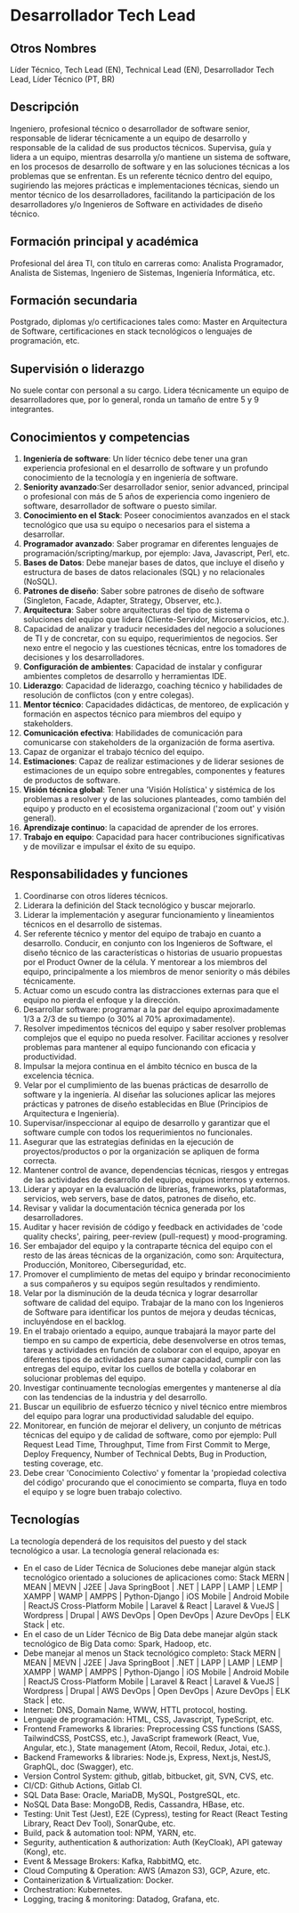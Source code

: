 # Desarrollador Tech Lead

## Otros Nombres

Líder Técnico, Tech Lead (EN), Technical Lead (EN),  Desarrollador Tech Lead, Líder Técnico (PT, BR)

## Descripción

Ingeniero, profesional técnico o desarrollador de software senior, responsable de liderar técnicamente a un equipo de desarrollo y responsable de la calidad de sus productos técnicos. Supervisa, guía y lidera a un equipo, mientras desarrolla y/o mantiene un sistema de software, en los procesos de desarrollo de software y en las soluciones técnicas a los problemas que se enfrentan. Es un referente técnico dentro del equipo, sugiriendo las mejores prácticas e implementaciones técnicas, siendo un mentor técnico de los desarrolladores, facilitando la participación de los desarrolladores y/o Ingenieros de Software en actividades de diseño técnico.

## Formación principal y académica

Profesional del área TI, con título en carreras como: Analista Programador, Analista de Sistemas, Ingeniero de Sistemas, Ingeniería Informática, etc. 

## Formación secundaria

Postgrado, diplomas y/o certificaciones tales como: Master en Arquitectura de Software, certificaciones en stack tecnológicos o lenguajes de programación, etc. 

## Supervisión o liderazgo

No suele contar con personal a su cargo. Lidera técnicamente un equipo de desarrolladores que, por lo general, ronda un tamaño de entre 5 y 9 integrantes. 

## Conocimientos y competencias

1. **Ingeniería de software**: Un líder técnico debe tener una gran experiencia profesional en el desarrollo de software y un profundo conocimiento de la tecnología y en ingeniería de software.
2. **Seniority avanzado**:Ser desarrollador senior, senior advanced, principal o profesional con más de 5 años de experiencia como ingeniero de software, desarrollador de software o puesto similar.
3. **Conocimiento en el Stack**: Poseer conocimientos avanzados en el stack tecnológico que usa su equipo o necesarios para el sistema a desarrollar. 
4. **Programador avanzado**: Saber programar en diferentes lenguajes de programación/scripting/markup, por ejemplo: Java, Javascript, Perl, etc. 
5. **Bases de Datos**: Debe manejar bases de datos, que incluye el diseño y estructura de bases de datos relacionales (SQL) y no relacionales (NoSQL). 
6. **Patrones de diseño**: Saber sobre patrones de diseño de software (Singleton, Facade, Adapter, Strategy, Observer, etc.). 
7. **Arquitectura**: Saber sobre arquitecturas del tipo de sistema o soluciones del equipo que lidera (Cliente-Servidor, Microservicios, etc.). 
8. Capacidad de analizar y traducir necesidades del negocio a soluciones de TI y de concretar, con su equipo, requerimientos de negocios. Ser nexo entre el negocio y las cuestiones técnicas, entre los tomadores de decisiones y los desarrolladores.
9. **Configuración de ambientes**: Capacidad de instalar y configurar ambientes completos de desarrollo y herramientas IDE.  
10. **Liderazgo**: Capacidad de liderazgo, coaching técnico y habilidades de resolución de conflictos (con y entre colegas). 
11. **Mentor técnico**: Capacidades didácticas, de mentoreo, de explicación y formación en aspectos técnico para miembros del equipo y stakeholders. 
12. **Comunicación efectiva**: Habilidades de comunicación para comunicarse con stakeholders de la organización de forma asertiva. 
13. Capaz de organizar el trabajo técnico del equipo.
14. **Estimaciones**: Capaz de realizar estimaciones y de liderar sesiones de estimaciones de un equipo sobre entregables, componentes y features de productos de software.
15. **Visión técnica global**: Tener una 'Visión Holística' y sistémica de los problemas a resolver y de las soluciones planteades, como también del equipo y producto en el ecosistema organizacional ('zoom out' y visión general).
16. **Aprendizaje continuo**:  la capacidad de aprender de los errores.
17. **Trabajo en equipo**: Capacidad para hacer contribuciones significativas y de movilizar e impulsar el éxito de su equipo.

## Responsabilidades y funciones

1.	Coordinarse con otros líderes técnicos.
2.	Liderara la definición del Stack tecnológico y buscar mejorarlo.
3.	Liderar la implementación y asegurar funcionamiento y lineamientos técnicos en el desarrollo de sistemas.
4.	Ser referente técnico y mentor del equipo de trabajo en cuanto a desarrollo. Conducir, en conjunto con los Ingenieros de Software, el diseño técnico de las características o historias de usuario propuestas por el Product Owner de la célula. Y mentorear a los miembros del equipo, principalmente a los miembros de menor seniority o más débiles técnicamente.
5.	Actuar como un escudo contra las distracciones externas para que el equipo no pierda el enfoque y la dirección.
6.	Desarrollar software: programar a la par del equipo aproximadamente 1/3 a 2/3 de su tiempo (o 30% al 70% aproximadamente).
7.	Resolver impedimentos técnicos del equipo y saber resolver problemas complejos que el equipo no pueda resolver. Facilitar acciones y resolver problemas para mantener al equipo funcionando con eficacia y productividad.
8.	Impulsar la mejora continua en el ámbito técnico en busca de la excelencia técnica.
9.	Velar por el cumplimiento de las buenas prácticas de desarrollo de software y la ingeniería. Al diseñar las soluciones aplicar las mejores prácticas y patrones de diseño establecidas en Blue (Principios de Arquitectura e Ingeniería).
10.	Supervisar/inspeccionar al equipo de desarrollo y garantizar que el software cumple con todos los requerimientos no funcionales.
11.	Asegurar que las estrategias definidas en la ejecución de proyectos/productos o por la organización se apliquen de forma correcta.
12.	Mantener control de avance, dependencias técnicas, riesgos y entregas de las actividades de desarrollo del equipo, equipos internos y externos.
13.	Liderar y apoyar en la evaluación de librerías, frameworks, plataformas, servicios, web servers, base de datos, patrones de diseño, etc.
14.	Revisar y validar la documentación técnica generada por los desarrolladores.
15.	Auditar y hacer revisión de código y feedback en actividades de 'code quality checks', pairing, peer-review (pull-request) y mood-programing.
16.	Ser embajador del equipo y la contraparte técnica del equipo con el resto de las áreas técnicas de la organización, como son: Arquitectura, Producción, Monitoreo, Ciberseguridad, etc.
17.	Promover el cumplimiento de metas del equipo y brindar reconocimiento a sus compañeros y su equipos según resultados y rendimiento.
18.	Velar por la disminución de la deuda técnica y lograr desarrollar software de calidad del equipo. Trabajar de la mano con los Ingenieros de Software para identificar los puntos de mejora y deudas técnicas, incluyéndose en el backlog.
19. En el trabajo orientado a equipo, aunque trabajará la mayor parte del tiempo en su campo de experticia, debe desenvolverse en otros temas, tareas y actividades en función de colaborar con el equipo, apoyar en diferentes tipos de actividades para sumar capacidad, cumplir con las entregas del equipo, evitar los cuellos de botella y colaborar en solucionar problemas del equipo. 
20. Investigar continuamente tecnologías emergentes y mantenerse al día con las tendencias de la industria y del desarrollo.
21. Buscar un equilibrio de esfuerzo técnico y nivel técnico entre miembros del equipo para lograr una productividad saludable del equipo. 
22. Monitorear, en función de mejorar el delivery, un conjunto de métricas técnicas del equipo y de calidad de software, como por ejemplo: Pull Request Lead Time, Throughput, Time from First Commit to Merge, Deploy Frequency, Number of Technical Debts, Bug in Production, testing coverage, etc.
23. Debe crear 'Conocimiento Colectivo' y fomentar la 'propiedad colectiva del código' procurando que el conocimiento se comparta, fluya en todo el equipo y se logre buen trabajo colectivo.

## Tecnologías

La tecnología dependerá de los requisitos del puesto y del stack tecnológico a usar. La tecnología general relacionada es:

- En el caso de Líder Técnica de Soluciones debe manejar algún stack tecnológico orientado a soluciones de aplicaciones como: Stack MERN | MEAN | MEVN | J2EE | Java SpringBoot | .NET | LAPP | LAMP | LEMP | XAMPP | WAMP | AMPPS | Python-Django | iOS Mobile | Android Mobile | ReactJS Cross-Platform Mobile | Laravel & React | Laravel & VueJS | Wordpress | Drupal | AWS DevOps | Open DevOps | Azure DevOps | ELK Stack | etc. 
- En el caso de un Líder Técnico de Big Data debe manejar algún stack tecnológico de Big Data como: Spark, Hadoop, etc. 
- Debe manejar al menos un Stack tecnológico completo: Stack MERN | MEAN | MEVN | J2EE | Java SpringBoot | .NET | LAPP | LAMP | LEMP | XAMPP | WAMP | AMPPS | Python-Django | iOS Mobile | Android Mobile | ReactJS Cross-Platform Mobile | Laravel & React | Laravel & VueJS | Wordpress | Drupal | AWS DevOps | Open DevOps | Azure DevOps | ELK Stack | etc. 
- Internet: DNS, Domain Name, WWW, HTTL protocol, hosting.
- Lenguaje de programación: HTML, CSS, Javascript, TypeScript, etc.
- Frontend Frameworks & libraries: Preprocessing CSS functions (SASS, TailwindCSS, PostCSS, etc.), JavaScript framework (React, Vue, Angular, etc.), State management (Atom, Recoil, Redux, Jotai, etc.).
- Backend Frameworks & libraries: Node.js, Express, Next.js, NestJS, GraphQL, doc (Swagger), etc.
- Version Control System: github, gitlab, bitbucket, git, SVN, CVS, etc.
- CI/CD: Github Actions, Gitlab CI.
- SQL Data Base: Oracle, MariaDB, MySQL, PostgreSQL, etc.
- NoSQL Data Base: MongoDB, Redis, Cassandra, HBase, etc.
- Testing: Unit Test (Jest), E2E (Cypress), testing for React (React Testing Library, React Dev Tool), SonarQube, etc.
- Build, pack & automation tool: NPM, YARN, etc.
- Segurity, authentication & authorization: Auth (KeyCloak), API gateway (Kong), etc.
- Event & Message Brokers: Kafka, RabbitMQ, etc. 
- Cloud Computing & Operation: AWS (Amazon S3), GCP, Azure, etc.
- Containerization & Virtualization: Docker.
- Orchestration: Kubernetes.
- Logging, tracing & monitoring: Datadog, Grafana, etc.

